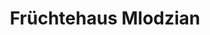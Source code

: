 ---
title: "Früchtehaus Mlodzian"
url: /kressbronn-am-bodensee/fruechtehaus-mlodzian/
shop: Gemüse & Obst
---